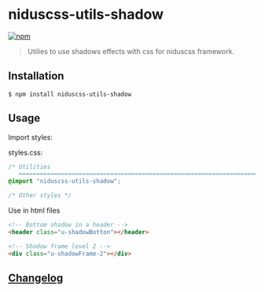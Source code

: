# niduscss-utils-shadow
[![npm][npm-image]][npm-url]

[npm-image]: https://img.shields.io/npm/v/niduscss-utils-shadow.svg
[npm-url]: https://npmjs.org/package/niduscss-utils-shadow

> Utilies to use shadows effects with css for niduscss framework.

## Installation

```console
$ npm install niduscss-utils-shadow
```

## Usage

Import styles:

styles.css:

```css
/* Utilities
   ========================================================================== */
@import "niduscss-utils-shadow";

/* Other styles */
```

Use in html files

```html
<!-- Bottom shadow in a header -->
<header class="u-shadowBotton"></header>

<!-- Shadow frame level 2 -->
<div class="u-shadowFrame-2"></div>
```

## [Changelog](CHANGELOG.md)